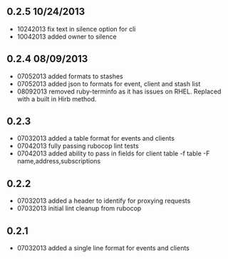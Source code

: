 ## 0.2.5 10/24/2013
* 10242013 fix text in silence option for cli
* 10042013 added owner to silence

## 0.2.4 08/09/2013
* 07052013 added formats to stashes
* 07052013 added json to formats for event, client and stash list
* 08092013 removed ruby-terminfo as it has issues on RHEL.  Replaced with a built in Hirb method.

## 0.2.3
* 07032013 added a table format for events and clients
* 07042013 fully passing rubocop lint tests
* 07042013 added ability to pass in fields for client table -f table -F name,address,subscriptions

## 0.2.2
* 07032013 added a header to identify for proxying requests
* 07032013 initial lint cleanup from rubocop

## 0.2.1
* 07032013 added a single line format for events and clients




